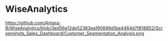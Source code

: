 # WiseAnalytics



https://github.com/Antara-B/WiseAnalytics/blob/3ed56e12de52383ea190699d1be4464d7f818852/Screenshots_Sales_Dashboard/Customer_Segmentation_Analysis.png
